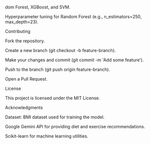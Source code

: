 dom Forest, XGBoost, and SVM.



Hyperparameter tuning for Random Forest (e.g., n_estimators=250, max_depth=23).

Contributing





Fork the repository.



Create a new branch (git checkout -b feature-branch).



Make your changes and commit (git commit -m 'Add some feature').



Push to the branch (git push origin feature-branch).



Open a Pull Request.

License

This project is licensed under the MIT License.

Acknowledgments





Dataset: BMI dataset used for training the model.



Google Gemini API for providing diet and exercise recommendations.



Scikit-learn for machine learning utilities.
